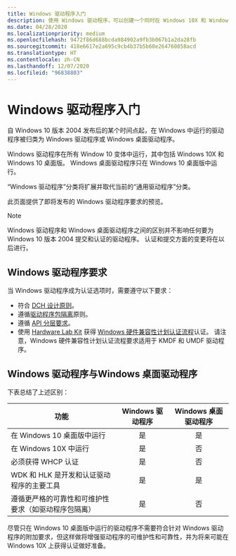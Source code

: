 ```yaml
---
title: Windows 驱动程序入门
description: 使用 Windows 驱动程序，可以创建一个同时在 Windows 10X 和 Windows 桌面版中运行的驱动程序。
ms.date: 04/28/2020
ms.localizationpriority: medium
ms.openlocfilehash: 9472f86d688bcda984902a9fb3b067b1a2da28fb
ms.sourcegitcommit: 418e6617e2a695c9cb4b37b5b60e264760858acd
ms.translationtype: HT
ms.contentlocale: zh-CN
ms.lasthandoff: 12/07/2020
ms.locfileid: "96838803"
---
```

# <a name="getting-started-with-windows-drivers"></a>Windows 驱动程序入门

自 Windows 10 版本 2004 发布后的某个时间点起，在 Windows 中运行的驱动程序被归类为 Windows 驱动程序或 Windows 桌面驱动程序。 

Windows 驱动程序在所有 Window 10 变体中运行，其中包括 Windows 10X 和 Windows 10 桌面版。  Windows 桌面驱动程序只在 Windows 10 桌面版中运行。  

“Windows 驱动程序”分类将扩展并取代当前的“通用驱动程序”分类。 

此页面提供了即将发布的 Windows 驱动程序要求的预览。  

> [!NOTE]
> Windows 驱动程序和 Windows 桌面驱动程序之间的区别并不影响任何要为 Windows 10 版本 2004 提交和认证的驱动程序。  认证和提交方面的变更将在以后进行。


## <a name="windows-drivers-requirements"></a>Windows 驱动程序要求

当 Windows 驱动程序成为认证选项时，需要遵守以下要求：

- 符合 [DCH 设计原则](dch-principles-best-practices.md)。
- 遵循[驱动程序包隔离](driver-isolation.md)原则。
- 遵循 [API 分层要求](api-layering.md)。
- 使用 [Hardware Lab Kit](/windows-hardware/test/hlk/) 获得 [Windows 硬件兼容性计划认证流程](/windows-hardware/design/compatibility/whcp-certification-process)认证。 请注意，Windows 硬件兼容性计划认证流程要求适用于 KMDF 和 UMDF 驱动程序。

## <a name="windows-drivers-vs-windows-desktop-drivers"></a>Windows 驱动程序与Windows 桌面驱动程序

下表总结了上述区别：

|     功能                                                         |Windows 驱动程序|Windows 桌面驱动程序 |
| --------------------------------------------------------------------|:-------------:|:----------------------:|
| 在 Windows 10 桌面版中运行                                           | 是           | 是                    |
| 在 Windows 10X 中运行                                                  | 是           | 否                     |
| 必须获得 WHCP 认证                                         | 是           | 否                     |
| WDK 和 HLK 是开发和认证驱动程序的主要工具| 是           | 是                    |
| 遵循更严格的可靠性和可维护性要求（如驱动程序包隔离）     | 是           | 否                     |


尽管只在 Windows 10 桌面版中运行的驱动程序不需要符合针对 Windows 驱动程序的附加要求，但这样做将增强驱动程序的可维护性和可靠性，并为将来可能在 Windows 10X 上获得认证做好准备。

